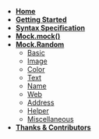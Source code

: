 * **[Home](/nuysoft/Mock/wiki)**
* **[Getting Started](/nuysoft/Mock/wiki/Getting-Started)**
* **[Syntax Specification](/nuysoft/Mock/wiki/Syntax-Specification)**
* **[Mock.mock()](/nuysoft/Mock/wiki/Mock.mock())**
* **[Mock.Random](/nuysoft/Mock/wiki/Mock.Random)**
    * [Basic](/nuysoft/Mock/wiki/Basic)
    * [Image](/nuysoft/Mock/wiki/Image)
    * [Color](/nuysoft/Mock/wiki/Color)
    * [Text](/nuysoft/Mock/wiki/Text)
    * [Name](/nuysoft/Mock/wiki/Name)
    * [Web](/nuysoft/Mock/wiki/Web)
    * [Address](/nuysoft/Mock/wiki/Address)
    * [Helper](/nuysoft/Mock/wiki/Helper)
    * [Miscellaneous](/nuysoft/Mock/wiki/Miscellaneous)
* **[Thanks & Contributors](/nuysoft/Mock/wiki/Thanks-&-Contributors)**